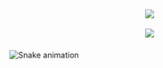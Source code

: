 <h1 align="center">
  <img src="https://readme-typing-svg.herokuapp.com/?font=Righteous&size=35&center=true&vCenter=true&width=500&height=70&duration=4000&lines=Hi+There!+👋;+I'm+Abhiram!;" />
  </h1>
  <div align="center">
    <img src="https://profile-counter.glitch.me/abhi963007/count.svg?"  />
  </div>
  
  ###
  <img src="https://raw.githubusercontent.com/abhi963007/abhi963007/output/snake.svg" alt="Snake animation" />

  ###
